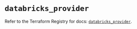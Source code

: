 # `databricks_provider`

Refer to the Terraform Registry for docs: [`databricks_provider`](https://registry.terraform.io/providers/databricks/databricks/1.49.1/docs/resources/provider).
